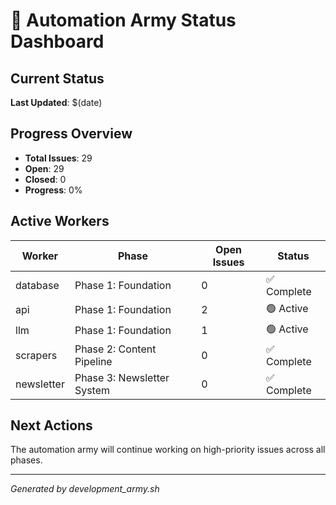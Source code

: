 # 🤖 Automation Army Status Dashboard

## Current Status
**Last Updated**: $(date)

## Progress Overview

- **Total Issues**: 29
- **Open**: 29
- **Closed**: 0
- **Progress**: 0%

## Active Workers

| Worker | Phase | Open Issues | Status |
|--------|-------|-------------|--------|
| database | Phase 1: Foundation | 0 | ✅ Complete |
| api | Phase 1: Foundation | 2 | 🟢 Active |
| llm | Phase 1: Foundation | 1 | 🟢 Active |
| scrapers | Phase 2: Content Pipeline | 0 | ✅ Complete |
| newsletter | Phase 3: Newsletter System | 0 | ✅ Complete |

## Next Actions
The automation army will continue working on high-priority issues across all phases.

---
*Generated by development_army.sh*
